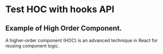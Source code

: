 # Test HOC with hooks API

## Example of High Order Component.

A higher-order component (HOC) is an advanced technique in React for reusing component logic.

